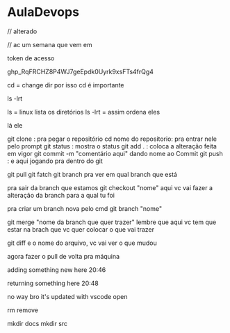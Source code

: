 # AulaDevops

// alterado

// ac um semana que vem em 

token de acesso

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


cd = change dir por isso cd é importante

ls -lrt

ls = linux lista os diretórios 
ls -lrt = assim ordena eles

lá ele


git clone : pra pegar o repositório 
cd nome do repositorio: pra entrar nele pelo prompt
git status : mostra o status
git add . : coloca a alteração feita em vigor
git commit -m "comentário aqui" dando nome ao Commit 
git push : e aqui jogando pra dentro do git 

git pull 
git fatch
git branch pra ver em qual branch que está 


pra sair da branch que estamos
git checkout "nome" aqui vc vai fazer a alteração da branch para a qual tu foi

pra criar um branch nova pelo cmd 
git branch "nome" 

git merge "nome da branch que quer trazer" lembre que aqui vc tem que estar na brach que vc quer colocar o que vai trazer

git diff e o nome do arquivo, vc vai ver o que mudou


agora fazer o pull de volta pra máquina

adding something new here 20:46

returning something here 20:48

no way bro it's updated with vscode open

rm remove

mkdir docs 
mkdir src 